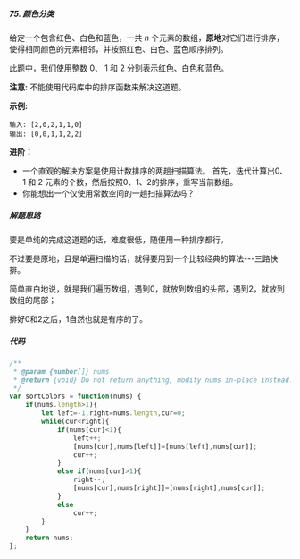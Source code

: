 ##### 75. 颜色分类

给定一个包含红色、白色和蓝色，一共 *n* 个元素的数组，**原地**对它们进行排序，使得相同颜色的元素相邻，并按照红色、白色、蓝色顺序排列。

此题中，我们使用整数 0、 1 和 2 分别表示红色、白色和蓝色。

**注意:**
不能使用代码库中的排序函数来解决这道题。

**示例:**

```
输入: [2,0,2,1,1,0]
输出: [0,0,1,1,2,2]
```

**进阶：**

- 一个直观的解决方案是使用计数排序的两趟扫描算法。
  首先，迭代计算出0、1 和 2 元素的个数，然后按照0、1、2的排序，重写当前数组。
- 你能想出一个仅使用常数空间的一趟扫描算法吗？



##### 解题思路

要是单纯的完成这道题的话，难度很低，随便用一种排序都行。

不过要是原地，且是单遍扫描的话，就得要用到一个比较经典的算法---三路快排。

简单直白地说，就是我们遍历数组，遇到0，就放到数组的头部，遇到2，就放到数组的尾部；

排好0和2之后，1自然也就是有序的了。



##### 代码

```javascript
/**
 * @param {number[]} nums
 * @return {void} Do not return anything, modify nums in-place instead.
 */
var sortColors = function(nums) {
    if(nums.length>1){
        let left=-1,right=nums.length,cur=0;
        while(cur<right){
            if(nums[cur]<1){
                left++;
                [nums[cur],nums[left]]=[nums[left],nums[cur]];
                cur++;
            }
            else if(nums[cur]>1){
                right--;
                [nums[cur],nums[right]]=[nums[right],nums[cur]];
            }
            else
                cur++;
        }
    }
    return nums;
};
```
